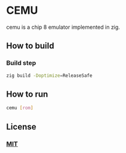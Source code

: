 # CEMU

cemu is a chip 8 emulator implemented in zig.

## How to build

### Build step

```sh
zig build -Doptimize=ReleaseSafe
```

## How to run

```sh
cemu [rom]
```

## License

### [MIT](./LICENSE.md)
